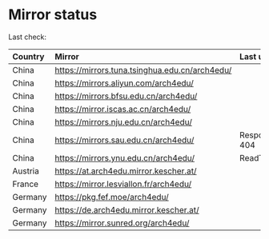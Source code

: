<script src="./time.js"></script>
# Mirror status
Last check: <script type="text/javascript">localize(1695349385.943669);</script>

|Country|Mirror|Last update|
|:------|:-----|:----------|
|China|https://mirrors.tuna.tsinghua.edu.cn/arch4edu/|<script type="text/javascript">localize(1695321087);</script>|
|China|https://mirrors.aliyun.com/arch4edu/|<script type="text/javascript">localize(1695321087);</script>|
|China|https://mirrors.bfsu.edu.cn/arch4edu/|<script type="text/javascript">localize(1695321087);</script>|
|China|https://mirror.iscas.ac.cn/arch4edu/|<script type="text/javascript">localize(1695321087);</script>|
|China|https://mirrors.nju.edu.cn/arch4edu/|<script type="text/javascript">localize(1695321087);</script>|
|China|https://mirrors.sau.edu.cn/arch4edu/|Response 404|
|China|https://mirrors.ynu.edu.cn/arch4edu/|ReadTimeout|
|Austria|https://at.arch4edu.mirror.kescher.at/|<script type="text/javascript">localize(1695321087);</script>|
|France|https://mirror.lesviallon.fr/arch4edu/|<script type="text/javascript">localize(1695321087);</script>|
|Germany|https://pkg.fef.moe/arch4edu/|<script type="text/javascript">localize(1695321087);</script>|
|Germany|https://de.arch4edu.mirror.kescher.at/|<script type="text/javascript">localize(1695321087);</script>|
|Germany|https://mirror.sunred.org/arch4edu/|<script type="text/javascript">localize(1695321087);</script>|

<script src="./tablefilter/tablefilter.js"></script>
<script src="./table.js"></script>
